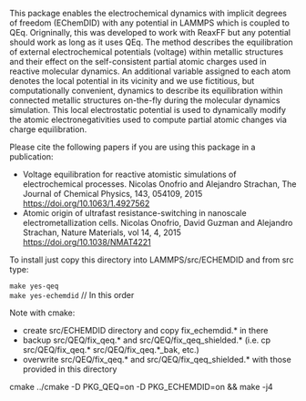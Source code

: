This package enables the electrochemical dynamics with implicit degrees of freedom (EChemDID) with any potential in LAMMPS which is coupled to QEq.
Origninally, this was developed to work with ReaxFF but any potential should work as long as it uses QEq.
The method describes the equilibration of external electrochemical potentials (voltage) within metallic structures and their effect on the self-consistent partial atomic charges used in reactive molecular dynamics. 
An additional variable assigned to each atom denotes the local potential in its vicinity and we use fictitious, but computationally convenient, dynamics to describe its equilibration within connected metallic structures on-the-fly during the molecular dynamics simulation. 
This local electrostatic potential is used to dynamically modify the atomic electronegativities used to compute partial atomic changes via charge equilibration. 

Please cite the following papers if you are using this package in a publication:
- Voltage equilibration for reactive atomistic simulations of electrochemical processes. Nicolas Onofrio and Alejandro Strachan, The Journal of Chemical Physics, 143, 054109, 2015 https://doi.org/10.1063/1.4927562
- Atomic origin of ultrafast resistance-switching in nanoscale electrometallization cells. Nicolas Onofrio, David Guzman and Alejandro Strachan, Nature Materials, vol 14, 4, 2015 https://doi.org/10.1038/NMAT4221

To install just copy this directory into LAMMPS/src/ECHEMDID and from src type:

`make yes-qeq`  
`make yes-echemdid` // In this order

Note with cmake: 
- create src/ECHEMDID directory and copy fix_echemdid.* in there
- backup src/QEQ/fix_qeq.* and src/QEQ/fix_qeq_shielded.* (i.e. cp src/QEQ/fix_qeq.* src/QEQ/fix_qeq.*_bak, etc.)
- overwrite src/QEQ/fix_qeq.* and src/QEQ/fix_qeq_shielded.* with those provided in this directory

cmake ../cmake -D PKG_QEQ=on -D PKG_ECHEMDID=on && make -j4
